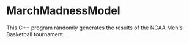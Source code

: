 # MarchMadnessModel
This C++ program randomly generates the results of the NCAA Men's Basketball tournament.
